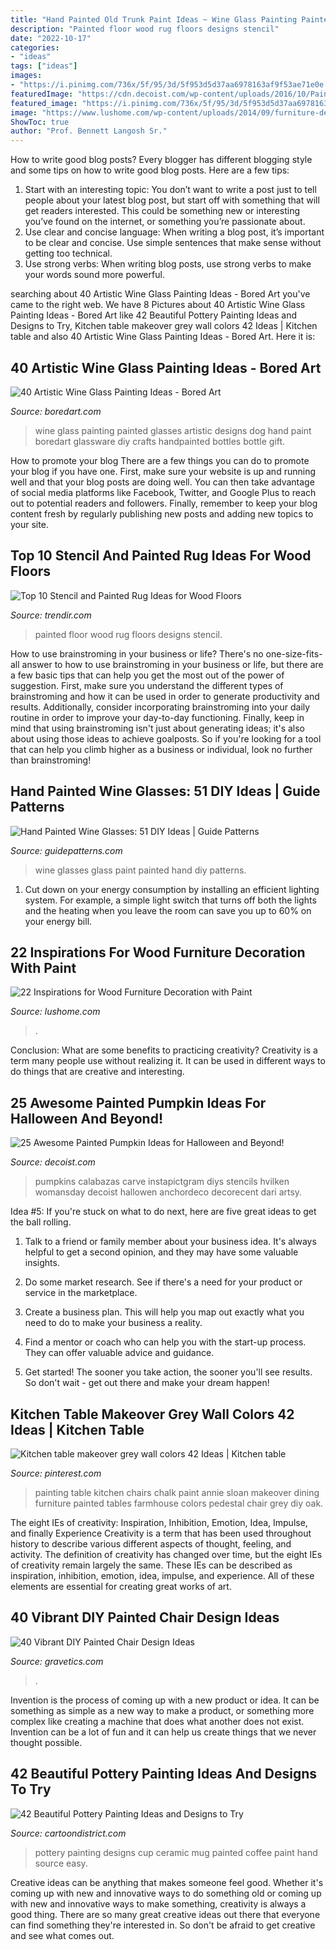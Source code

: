 ```yaml
---
title: "Hand Painted Old Trunk Paint Ideas ~ Wine Glass Painting Painted Glasses Artistic Designs Dog Hand Paint Boredart Glassware Diy Crafts Handpainted Bottles Bottle Gift"
description: "Painted floor wood rug floors designs stencil"
date: "2022-10-17"
categories:
- "ideas"
tags: ["ideas"]
images:
- "https://i.pinimg.com/736x/5f/95/3d/5f953d5d37aa6978163af9f53ae71e0e.jpg"
featuredImage: "https://cdn.decoist.com/wp-content/uploads/2016/10/Painted-pumpkin-brings-a-touch-of-spooky-charm-to-the-Halloween-setting.jpg"
featured_image: "https://i.pinimg.com/736x/5f/95/3d/5f953d5d37aa6978163af9f53ae71e0e.jpg"
image: "https://www.lushome.com/wp-content/uploads/2014/09/furniture-decoration-painting-ideas-18.jpg"
ShowToc: true
author: "Prof. Bennett Langosh Sr."
---
```



How to write good blog posts?
Every blogger has different blogging style and some tips on how to write good blog posts. Here are a few tips: 
1. Start with an interesting topic: You don’t want to write a post just to tell people about your latest blog post, but start off with something that will get readers interested. This could be something new or interesting you’ve found on the internet, or something you’re passionate about. 
2. Use clear and concise language: When writing a blog post, it’s important to be clear and concise. Use simple sentences that make sense without getting too technical. 
3. Use strong verbs: When writing blog posts, use strong verbs to make your words sound more powerful.

	

		
searching about 40 Artistic Wine Glass Painting Ideas - Bored Art you've came to the right web. We have 8 Pictures about 40 Artistic Wine Glass Painting Ideas - Bored Art like 42 Beautiful Pottery Painting Ideas and Designs to Try, Kitchen table makeover grey wall colors 42 Ideas | Kitchen table and also 40 Artistic Wine Glass Painting Ideas - Bored Art. Here it is:
		
    
## 40 Artistic Wine Glass Painting Ideas - Bored Art

<img loading=lazy src="https://www.boredart.com/wp-content/uploads/2016/05/Artistic-wine-glass-painting-ideas-4.jpg" onerror="this.onerror=null;this.src='https://tse2.mm.bing.net/th?id=OIP.Lp2nmjA66eWpghQ3Mo9QLQHaKy&amp;pid=15.1';" alt="40 Artistic Wine Glass Painting Ideas - Bored Art">

_Source: boredart.com_

>wine glass painting painted glasses artistic designs dog hand paint boredart glassware diy crafts handpainted bottles bottle gift. 

	

How to promote your blog
There are a few things you can do to promote your blog if you have one. First, make sure your website is up and running well and that your blog posts are doing well. You can then take advantage of social media platforms like Facebook, Twitter, and Google Plus to reach out to potential readers and followers. Finally, remember to keep your blog content fresh by regularly publishing new posts and adding new topics to your site.

    
## Top 10 Stencil And Painted Rug Ideas For Wood Floors

<img loading=lazy src="http://cdn.trendir.com/wp-content/uploads/old/trends/assets_c/2015/08/small-color-rug-painted-on-wide-plank-floor-thumb-autox840-55615.jpg" onerror="this.onerror=null;this.src='https://tse3.mm.bing.net/th?id=OIP.-3QcCGPABHJywju_xO1uUgHaJ5&amp;pid=15.1';" alt="Top 10 Stencil and Painted Rug Ideas for Wood Floors">

_Source: trendir.com_

>painted floor wood rug floors designs stencil. 

	

How to use brainstroming in your business or life?
There's no one-size-fits-all answer to how to use brainstroming in your business or life, but there are a few basic tips that can help you get the most out of the power of suggestion. First, make sure you understand the different types of brainstroming and how it can be used in order to generate productivity and results. Additionally, consider incorporating brainstroming into your daily routine in order to improve your day-to-day functioning. Finally, keep in mind that using brainstroming isn't just about generating ideas; it's also about using those ideas to achieve goalposts. So if you're looking for a tool that can help you climb higher as a business or individual, look no further than brainstroming!

    
## Hand Painted Wine Glasses: 51 DIY Ideas | Guide Patterns

<img loading=lazy src="http://www.guidepatterns.com/wp-content/uploads/2016/02/How-to-Paint-A-Wine-Glass.jpg" onerror="this.onerror=null;this.src='https://tse3.mm.bing.net/th?id=OIP.DS8nawJifaOaxebJeMiJOgHaJ3&amp;pid=15.1';" alt="Hand Painted Wine Glasses: 51 DIY Ideas | Guide Patterns">

_Source: guidepatterns.com_

>wine glasses glass paint painted hand diy patterns. 

	

1. Cut down on your energy consumption by installing an efficient lighting system. For example, a simple light switch that turns off both the lights and the heating when you leave the room can save you up to 60% on your energy bill.

    
## 22 Inspirations For Wood Furniture Decoration With Paint

<img loading=lazy src="https://www.lushome.com/wp-content/uploads/2014/09/furniture-decoration-painting-ideas-18.jpg" onerror="this.onerror=null;this.src='https://tse2.mm.bing.net/th?id=OIP.lGeMbgV1-PQ1IpY3cNozvAHaHa&amp;pid=15.1';" alt="22 Inspirations for Wood Furniture Decoration with Paint">

_Source: lushome.com_

>. 

	

Conclusion: What are some benefits to practicing creativity?
Creativity is a term many people use without realizing it. It can be used in different ways to do things that are creative and interesting.

    
## 25 Awesome Painted Pumpkin Ideas For Halloween And Beyond!

<img loading=lazy src="https://cdn.decoist.com/wp-content/uploads/2016/10/Painted-pumpkin-brings-a-touch-of-spooky-charm-to-the-Halloween-setting.jpg" onerror="this.onerror=null;this.src='https://tse4.mm.bing.net/th?id=OIP.7493IUJ4bY6eMSf7BSl7tAHaLH&amp;pid=15.1';" alt="25 Awesome Painted Pumpkin Ideas for Halloween and Beyond!">

_Source: decoist.com_

>pumpkins calabazas carve instapictgram diys stencils hvilken womansday decoist hallowen anchordeco decorecent dari artsy. 

	

Idea #5:
If you're stuck on what to do next, here are five great ideas to get the ball rolling.
1. Talk to a friend or family member about your business idea. It's always helpful to get a second opinion, and they may have some valuable insights.

2. Do some market research. See if there's a need for your product or service in the marketplace.

3. Create a business plan. This will help you map out exactly what you need to do to make your business a reality.

4. Find a mentor or coach who can help you with the start-up process. They can offer valuable advice and guidance.

5. Get started! The sooner you take action, the sooner you'll see results. So don't wait - get out there and make your dream happen!

    
## Kitchen Table Makeover Grey Wall Colors 42 Ideas | Kitchen Table

<img loading=lazy src="https://i.pinimg.com/736x/5f/95/3d/5f953d5d37aa6978163af9f53ae71e0e.jpg" onerror="this.onerror=null;this.src='https://tse3.mm.bing.net/th?id=OIP.VpTzbQvP-43ULIsRMIzKNQAAAA&amp;pid=15.1';" alt="Kitchen table makeover grey wall colors 42 Ideas | Kitchen table">

_Source: pinterest.com_

>painting table kitchen chairs chalk paint annie sloan makeover dining furniture painted tables farmhouse colors pedestal chair grey diy oak. 

	

The eight IEs of creativity: Inspiration, Inhibition, Emotion, Idea, Impulse, and finally Experience
Creativity is a term that has been used throughout history to describe various different aspects of thought, feeling, and activity. The definition of creativity has changed over time, but the eight IEs of creativity remain largely the same. These IEs can be described as inspiration, inhibition, emotion, idea, impulse, and experience. All of these elements are essential for creating great works of art.

    
## 40 Vibrant DIY Painted Chair Design Ideas

<img loading=lazy src="https://www.gravetics.com/wp-content/uploads/2017/08/DIY-Chair-Furniture-Art-Look-at-what-a-little-paint-and-fabric-can-do-to-and-old-chair.jpg" onerror="this.onerror=null;this.src='https://tse2.mm.bing.net/th?id=OIP.5fc6ID9aAkxFa6m4nhvbUgHaNO&amp;pid=15.1';" alt="40 Vibrant DIY Painted Chair Design Ideas">

_Source: gravetics.com_

>. 

	

Invention is the process of coming up with a new product or idea. It can be something as simple as a new way to make a product, or something more complex like creating a machine that does what another does not exist. Invention can be a lot of fun and it can help us create things that we never thought possible.

    
## 42 Beautiful Pottery Painting Ideas And Designs To Try

<img loading=lazy src="http://www.cartoondistrict.com/wp-content/uploads/2017/08/Pottery-Painting-Ideas-and-Designs53ce2b3a4c2973e6bcc791e00a28f8ee-pottery-painting-designs-painted-pottery-ideas.jpg" onerror="this.onerror=null;this.src='https://tse3.mm.bing.net/th?id=OIP.gRo0Aj50ZCpkJnylIsFjGgHaJ4&amp;pid=15.1';" alt="42 Beautiful Pottery Painting Ideas and Designs to Try">

_Source: cartoondistrict.com_

>pottery painting designs cup ceramic mug painted coffee paint hand source easy. 

	

Creative ideas can be anything that makes someone feel good. Whether it's coming up with new and innovative ways to do something old or coming up with new and innovative ways to make something, creativity is always a good thing. There are so many great creative ideas out there that everyone can find something they're interested in. So don't be afraid to get creative and see what comes out.

